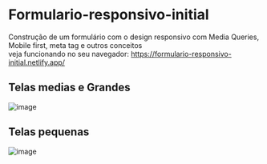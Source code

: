 # Formulario-responsivo-initial
Construção de um formulário com o design responsivo com Media Queries, Mobile first, meta tag e outros conceitos<br>
veja funcionando no seu navegador: https://formulario-responsivo-initial.netlify.app/<br>
## Telas medias e Grandes<br>
![image](https://user-images.githubusercontent.com/81521722/200922057-3cb35826-d7c0-4024-8c8d-683004f6534e.png)
<br>
## Telas pequenas<br>

![image](https://user-images.githubusercontent.com/81521722/200923497-7c60f0e5-c935-433c-aa29-52021debaf05.png)



